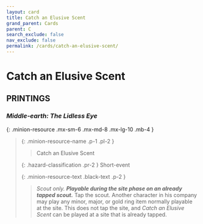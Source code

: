 ```yaml
---
layout: card
title: Catch an Elusive Scent
grand_parent: Cards
parent: C
search_exclude: false
nav_exclude: false
permalink: /cards/catch-an-elusive-scent/
---
```


# Catch an Elusive Scent


## PRINTINGS


### _Middle-earth: The Lidless Eye_

{: .minion-resource .mx-sm-6 .mx-md-8 .mx-lg-10 .mb-4 }
> {: .minion-resource-name .p-1 .pl-2 }
> > <div class="hazard-mp"></div>
> > <div class="card-name">Catch an Elusive Scent</div>
>
> {: .hazard-classification .pr-2 }
> Short-event
>
> {: .minion-resource-text .black-text .p-2 }
> > _Scout only._ ***Playable during the site phase on an already tapped scout.*** Tap the scout. Another character in his company may play any minor, major, or gold ring item normally playable at the site. This does not tap the site, and _Catch an Elusive Scent_ can be played at a site that is already tapped.  
> 
